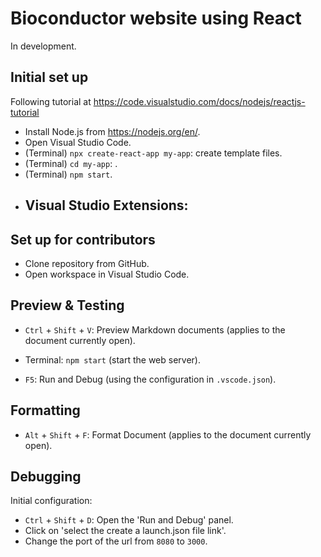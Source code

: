 # Bioconductor website using React

In development.

## Initial set up

Following tutorial at <https://code.visualstudio.com/docs/nodejs/reactjs-tutorial>

- Install Node.js from <https://nodejs.org/en/>.
- Open Visual Studio Code.
- (Terminal) `npx create-react-app my-app`: create template files.
- (Terminal) `cd my-app`: .
- (Terminal) `npm start`.
- Visual Studio Extensions:
  - 

## Set up for contributors

- Clone repository from GitHub.
- Open workspace in Visual Studio Code.

## Preview & Testing

- `Ctrl` + `Shift` + `V`: Preview Markdown documents (applies to the document currently open).

- Terminal: `npm start` (start the web server).
- `F5`: Run and Debug (using the configuration in `.vscode.json`).

## Formatting

- `Alt` + `Shift` + `F`: Format Document (applies to the document currently open).

## Debugging

Initial configuration:

- `Ctrl` + `Shift` + `D`: Open the 'Run and Debug' panel.
- Click on 'select the create a launch.json file link'.
- Change the port of the url from `8080` to `3000`.
